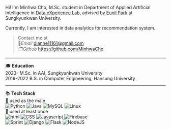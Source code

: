
<!--
**MinhwaCho/MinhwaCho** is a ✨ _special_ ✨ repository because its `README.md` (this file) appears on your GitHub profile.

Here are some ideas to get you started:

- 🔭 I’m currently working on ...
- 🌱 I’m currently learning ...
- 👯 I’m looking to collaborate on ...
- 🤔 I’m looking for help with ...
- 💬 Ask me about ...
- 📫 How to reach me: ...
- 😄 Pronouns: ...
- ⚡ Fun fact: ...
-->


Hi! I'm Minhwa Cho, M.Sc. student in Department of Applied Artificial Intelligence in [Data eXperience Lab](https://sites.google.com/view/dxlab/intro?authuser=0), advised by [Eunil Park](https://sites.google.com/view/eunil?pli=1) at Sungkyunkwan University.

Currently, I am interested in data analytics for recommendation system.

>Contact me at <br>
>📧*Email* dianne11161@gmail.com<br>
>🗂*Github* https://github.com/MinhwaCho<br>

* * *
🎓 **Education**<br>
2023-     M.Sc. in AAI, Sungkyunkwan University<br>
2019-2022 B.S. in Computer Engineering, Hansung University<br>
* * *
📚 **Tech Stack**<br>
🎈 used as the main<br>
![Python](https://img.shields.io/badge/python-3670A0?style=for-the-badge&logo=python&logoColor=ffdd54) ![Java](https://img.shields.io/badge/Java-007396?style=for-the-badge&logo=java11&logoColor=white) ![MySQL](https://img.shields.io/badge/MySQL-007396?style=for-the-badge&logo=MySQL&logoColor=ffdd54) ![Linux](https://img.shields.io/badge/Linux-FCC628?style=for-the-badge&logo=linux&logoColor=black) <br>
🎈 used at least once<br>
![html](https://img.shields.io/badge/HTML-E34F26?style=for-the-badge&logo=html5&logoColor=white) ![CSS](https://img.shields.io/badge/CSS-1572B6?style=for-the-badge&logo=css3&logoColor=white) ![Javascript](https://img.shields.io/badge/Javascript-F7DF1E?style=for-the-badge&logo=Javascript&logoColor=white) ![Firebase](https://img.shields.io/badge/Firebase-FFCA20?style=for-the-badge&logo=Firebase&logoColor=white) <br>
![Sprint](https://img.shields.io/badge/spring-6DB33F?style=for-the-badge&logo=spring&logoColor=white) ![Django](https://img.shields.io/badge/django-092E20?style=for-the-badge&logo=django&logoColor=white) ![Flask](https://img.shields.io/badge/flask-000000?style=for-the-badge&logo=flask&logoColor=white) ![NodeJS](https://img.shields.io/badge/node.js-339933?style=for-the-badge&logo=Node.js&logoColor=white)<br>
